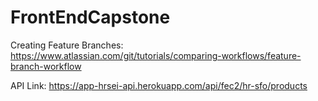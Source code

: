 # FrontEndCapstone

Creating Feature Branches:
https://www.atlassian.com/git/tutorials/comparing-workflows/feature-branch-workflow

API Link: 
https://app-hrsei-api.herokuapp.com/api/fec2/hr-sfo/products
